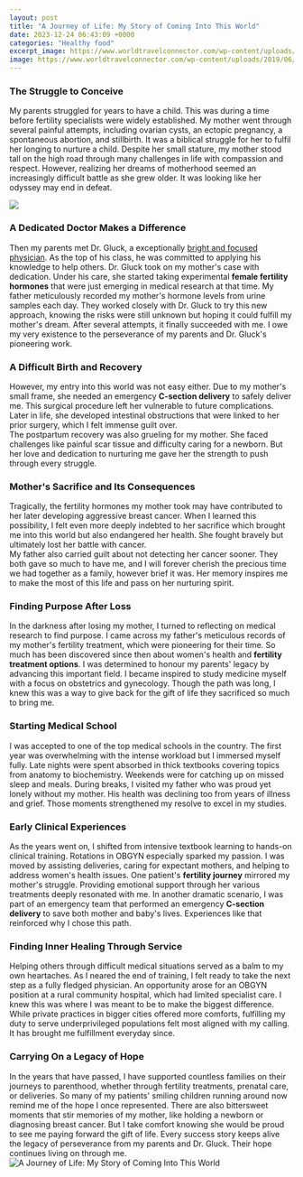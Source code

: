 ```yaml
---
layout: post
title: "A Journey of Life: My Story of Coming Into This World"
date: 2023-12-24 06:43:09 +0000
categories: "Healthy food"
excerpt_image: https://www.worldtravelconnector.com/wp-content/uploads/2019/06/quotes-about-journey_John-Steinbeck.jpg
image: https://www.worldtravelconnector.com/wp-content/uploads/2019/06/quotes-about-journey_John-Steinbeck.jpg
---
```


### The Struggle to Conceive
My parents struggled for years to have a child. This was during a time before fertility specialists were widely established. My mother went through several painful attempts, including ovarian cysts, an ectopic pregnancy, a spontaneous abortion, and stillbirth. It was a biblical struggle for her to fulfil her longing to nurture a child. 
Despite her small stature, my mother stood tall on the high road through many challenges in life with compassion and respect. However, realizing her dreams of motherhood seemed an increasingly difficult battle as she grew older. It was looking like her odyssey may end in defeat.

![](http://1.bp.blogspot.com/-rNmgoK3fQCk/VCnJwFuwSGI/AAAAAAAAAJg/p3H05opRucA/s1600/Slide1.jpg)
### A Dedicated Doctor Makes a Difference
Then my parents met Dr. Gluck, a exceptionally [bright and focused physician](https://yt.io.vn/collection/aber). As the top of his class, he was committed to applying his knowledge to help others. Dr. Gluck took on my mother's case with dedication. Under his care, she started taking experimental **female fertility hormones** that were just emerging in medical research at that time. 
My father meticulously recorded my mother's hormone levels from urine samples each day. They worked closely with Dr. Gluck to try this new approach, knowing the risks were still unknown but hoping it could fulfill my mother's dream. After several attempts, it finally succeeded with me. I owe my very existence to the perseverance of my parents and Dr. Gluck's pioneering work.
### A Difficult Birth and Recovery  
However, my entry into this world was not easy either. Due to my mother's small frame, she needed an emergency **C-section delivery** to safely deliver me. This surgical procedure left her vulnerable to future complications. Later in life, she developed intestinal obstructions that were linked to her prior surgery, which I felt immense guilt over.  
The postpartum recovery was also grueling for my mother. She faced challenges like painful scar tissue and difficulty caring for a newborn. But her love and dedication to nurturing me gave her the strength to push through every struggle.
### Mother's Sacrifice and Its Consequences   
Tragically, the fertility hormones my mother took may have contributed to her later developing aggressive breast cancer. When I learned this possibility, I felt even more deeply indebted to her sacrifice which brought me into this world but also endangered her health. She fought bravely but ultimately lost her battle with cancer.  
My father also carried guilt about not detecting her cancer sooner. They both gave so much to have me, and I will forever cherish the precious time we had together as a family, however brief it was. Her memory inspires me to make the most of this life and pass on her nurturing spirit.
### Finding Purpose After Loss
In the darkness after losing my mother, I turned to reflecting on medical research to find purpose. I came across my father's meticulous records of my mother's fertility treatment, which were pioneering for their time. So much has been discovered since then about women's health and **fertility treatment options**. 
I was determined to honour my parents' legacy by advancing this important field. I became inspired to study medicine myself with a focus on obstetrics and gynecology. Though the path was long, I knew this was a way to give back for the gift of life they sacrificed so much to bring me.
### Starting Medical School
I was accepted to one of the top medical schools in the country. The first year was overwhelming with the intense workload but I immersed myself fully. Late nights were spent absorbed in thick textbooks covering topics from anatomy to biochemistry. 
Weekends were for catching up on missed sleep and meals. During breaks, I visited my father who was proud yet lonely without my mother. His health was declining too from years of illness and grief. Those moments strengthened my resolve to excel in my studies.
### Early Clinical Experiences 
As the years went on, I shifted from intensive textbook learning to hands-on clinical training. Rotations in OBGYN especially sparked my passion. I was moved by assisting deliveries, caring for expectant mothers, and helping to address women's health issues.
One patient's **fertility journey** mirrored my mother's struggle. Providing emotional support through her various treatments deeply resonated with me. In another dramatic scenario, I was part of an emergency team that performed an emergency **C-section delivery** to save both mother and baby's lives. Experiences like that reinforced why I chose this path.
### Finding Inner Healing Through Service  
Helping others through difficult medical situations served as a balm to my own heartaches. As I neared the end of training, I felt ready to take the next step as a fully fledged physician. An opportunity arose for an OBGYN position at a rural community hospital, which had limited specialist care. 
I knew this was where I was meant to be to make the biggest difference. While private practices in bigger cities offered more comforts, fulfilling my duty to serve underprivileged populations felt most aligned with my calling. It has brought me fulfillment everyday since.
### Carrying On a Legacy of Hope
In the years that have passed, I have supported countless families on their journeys to parenthood, whether through fertility treatments, prenatal care, or deliveries. So many of my patients' smiling children running around now remind me of the hope I once represented. 
There are also bittersweet moments that stir memories of my mother, like holding a newborn or diagnosing breast cancer. But I take comfort knowing she would be proud to see me paying forward the gift of life. Every success story keeps alive the legacy of perseverance from my parents and Dr. Gluck. Their hope continues living on through me.
![A Journey of Life: My Story of Coming Into This World](https://www.worldtravelconnector.com/wp-content/uploads/2019/06/quotes-about-journey_John-Steinbeck.jpg)